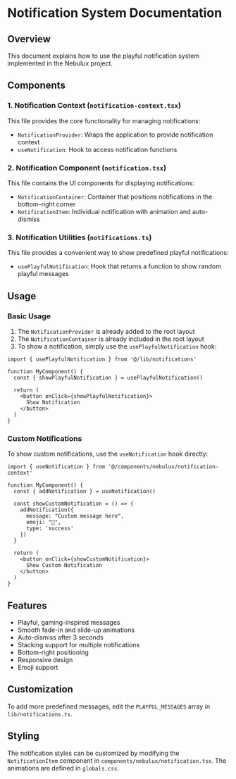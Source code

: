 # Notification System Documentation

## Overview
This document explains how to use the playful notification system implemented in the Nebulux project.

## Components

### 1. Notification Context (`notification-context.tsx`)
This file provides the core functionality for managing notifications:
- `NotificationProvider`: Wraps the application to provide notification context
- `useNotification`: Hook to access notification functions

### 2. Notification Component (`notification.tsx`)
This file contains the UI components for displaying notifications:
- `NotificationContainer`: Container that positions notifications in the bottom-right corner
- `NotificationItem`: Individual notification with animation and auto-dismiss

### 3. Notification Utilities (`notifications.ts`)
This file provides a convenient way to show predefined playful notifications:
- `usePlayfulNotification`: Hook that returns a function to show random playful messages

## Usage

### Basic Usage
1. The `NotificationProvider` is already added to the root layout
2. The `NotificationContainer` is already included in the root layout
3. To show a notification, simply use the `usePlayfulNotification` hook:

```tsx
import { usePlayfulNotification } from '@/lib/notifications'

function MyComponent() {
  const { showPlayfulNotification } = usePlayfulNotification()
  
  return (
    <button onClick={showPlayfulNotification}>
      Show Notification
    </button>
  )
}
```

### Custom Notifications
To show custom notifications, use the `useNotification` hook directly:

```tsx
import { useNotification } from '@/components/nebulux/notification-context'

function MyComponent() {
  const { addNotification } = useNotification()
  
  const showCustomNotification = () => {
    addNotification({
      message: "Custom message here",
      emoji: "🎉",
      type: 'success'
    })
  }
  
  return (
    <button onClick={showCustomNotification}>
      Show Custom Notification
    </button>
  )
}
```

## Features
- Playful, gaming-inspired messages
- Smooth fade-in and slide-up animations
- Auto-dismiss after 3 seconds
- Stacking support for multiple notifications
- Bottom-right positioning
- Responsive design
- Emoji support

## Customization
To add more predefined messages, edit the `PLAYFUL_MESSAGES` array in `lib/notifications.ts`.

## Styling
The notification styles can be customized by modifying the `NotificationItem` component in `components/nebulux/notification.tsx`. The animations are defined in `globals.css`.